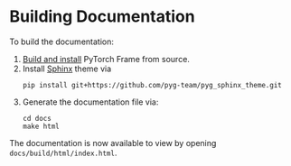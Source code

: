 # Building Documentation

To build the documentation:

1. [Build and install](https://github.com/pyg-team/pytorch-frame/blob/master/.github/CONTRIBUTING.md) PyTorch Frame from source.
2. Install [Sphinx](https://www.sphinx-doc.org/en/master/) theme via
   ```
   pip install git+https://github.com/pyg-team/pyg_sphinx_theme.git
   ```
3. Generate the documentation file via:
   ```
   cd docs
   make html
   ```

The documentation is now available to view by opening `docs/build/html/index.html`.
